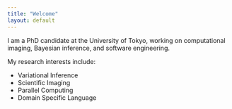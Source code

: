 ```yaml
---
title: "Welcome"
layout: default
---
```


I am a PhD candidate at the University of Tokyo, working on computational imaging, Bayesian inference, and software engineering.

My research interests include:
- Variational Inference 
- Scientific Imaging
- Parallel Computing
- Domain Specific Language
